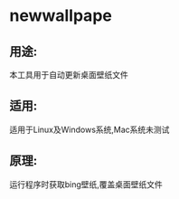 # newwallpape

## 用途:
本工具用于自动更新桌面壁纸文件

## 适用:
适用于Linux及Windows系统,Mac系统未测试

## 原理:
运行程序时获取bing壁纸,覆盖桌面壁纸文件




